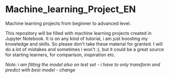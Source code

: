 # Machine_learning_Project_EN
Machine learning projects from beginner to advanced level.

This repository will be filled with machine learning projects created in Jupyter Notebook.
It is on any kind of tutorial, i am just boosting my knowledge and skills. So please don't
take these material for granted. I will do a lot of mistakes and sometimes i won't :), but 
it could be a great source for starting learners, for comparison, inspiration etc.

*Note: i am fitting the model also on test set - i have to only transform and predict with best model - change*

